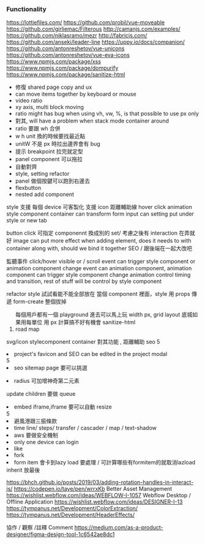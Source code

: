 ### Functionality

https://lottiefiles.com/
https://github.com/probil/vue-moveable
https://github.com/girliemac/Filterous
http://camanjs.com/examples/
https://github.com/niklasramo/mezr
http://fabricjs.com/
https://github.com/anseki/leader-line
https://uppy.io/docs/companion/
https://github.com/antonreshetov/vue-unicons
https://github.com/antonreshetov/vue-eva-icons
https://www.npmjs.com/package/xss
https://www.npmjs.com/package/dompurify
https://www.npmjs.com/package/sanitize-html

- 修復 shared page copy and ux
- can move items together by keyboard or mouse
- video ratio
- xy axis, multi block moving
- ratio might has bug when using vh, vw, %, is that possible to use px only
- 對其, will have a problem when stack mode container around
- ratio 要跟 wh 合併
- w h unit 換的時候要找最近點
- unitW 不是 px 時拉出邊界會有 bug
- 提示 breakpoint 拉完就定型
- panel component 可以拖拉
- 自動對齊
- style, setting refactor
- panel 做個按鍵可以跑到右邊去
- flexbutton
- nested add component

style 支援 每個 device 可客製化
支援 icon
距離輔助線
hover click
animation
style component
container can transform
form input
can setting put under style or new tab

button click 可指定 componennt 換成別的 set/ 考慮之後有 interaction 在弄就好
image can put more effect
when adding element, does it needs to with container along with, should we bind it together
SEO / 跟後端在一起大改吧

監聽事件 click/hover visible or / scroll
event can trigger style component or animation component change
event can animation component, animation component can trigger style component change
animation control timing and transition, rest of stuff will be control by style component

refactor
style 試試看能不能全部放在 當個 component 裡面，style 用 props 傳遞
form-create 整個拔掉

<ol>
每個用戶都有一個 playground 進去可以馬上玩
width px, grid layout 底城如果用每單位 用 px 計算搞不好有機會
sanitize-html
<li>road map</li>
</ol>

svg/icon
stylecomponent
container 對其功能 , 距離輔助
seo
5<li>project's favicon and SEO can be edited in the project modal</li>
5<li>seo sitemap page 要可以挑選</li>

<li>radius 可加增神奇第二元素</li>

update children 要做 queue

<li>embed iframe,iframe 要可以自動 resize</li>
5<li>避風港跟三振條款</li>
<li>time line/ steps/ transfer / cascader / map / text-shadow</li>

<li>aws 要做安全機制</li>
<li>only one device can login</li>
<li>like</li>
<li>fork</li>
<li>form item 會卡到lazy load 要處理 / 可計算哪些有formitem的就取消lazload</li>
inherit 放最後

https://bhch.github.io/posts/2019/03/adding-rotation-handles-in-interact-js/
https://codepen.io/taye/pen/wrrxKb
Better Asset Management https://wishlist.webflow.com/ideas/WEBFLOW-I-1057
Webflow Desktop / Offline Application https://wishlist.webflow.com/ideas/DESIGNER-I-13
https://tympanus.net/Development/ColorExtraction/
https://tympanus.net/Development/HeaderEffects/

協作 / 觀察 /註釋 Comment
https://medium.com/as-a-product-designer/figma-design-tool-1c6542ae8dc1

